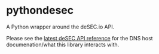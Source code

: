 # pythondesec
A Python wrapper around the deSEC.io API.

Please see the [latest deSEC API reference](https://desec.readthedocs.io/en/latest/index.html) for the DNS host documenation/what this library interacts with.